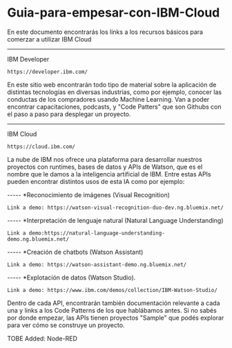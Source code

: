 # Guia-para-empesar-con-IBM-Cloud
En este documento encontrarás los links a los recursos básicos para comerzar a utilizar IBM Cloud

-------------------------
IBM Developer


    https://developer.ibm.com/

En este sitio web encontrarán todo tipo de material sobre la aplicación de distintas tecnologías en diversas industrias, como por ejemplo, conocer las conductas de los compradores usando Machine Learning.
Van a poder encontrar capacitaciones, podcasts, y "Code Patters" que son Githubs con el paso a paso para desplegar un proyecto.


-------------------------

IBM Cloud

    https://cloud.ibm.com/

La nube de IBM nos ofrece una plataforma para desarrollar nuestros proyectos con runtimes, bases de datos y APIs de Watson, que es el nombre que le damos a la inteligencia artificial de IBM. Entre estas APIs pueden encontrar distintos usos de esta IA como por ejemplo:

----- *Reconocimiento de imágenes (Visual Recognition)

    Link a demo: https://watson-visual-recognition-duo-dev.ng.bluemix.net/

----- *Interpretación de lenguaje natural (Natural Language Understanding)

    Link a demo:https://natural-language-understanding-demo.ng.bluemix.net/

----- *Creación de chatbots (Watson Assistant)

    Link a demo: https://watson-assistant-demo.ng.bluemix.net/

----- *Explotación de datos (Watson Studio). 

    Link a demo: https://www.ibm.com/demos/collection/IBM-Watson-Studio/


Dentro de cada API, encontrarán también documentación relevante a cada una y links a los Code Patterns de los que hablábamos antes. Si no sabés por donde empezar, las APIs tienen proyectos "Sample" que podés explorar para ver cómo se construye un proyecto. 

TOBE Added:
Node-RED
